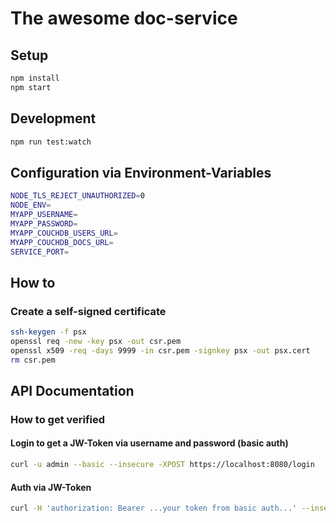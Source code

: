 # The awesome doc-service

## Setup

```bash
npm install
npm start
```

## Development

```bash
npm run test:watch
```

## Configuration via Environment-Variables

```bash
NODE_TLS_REJECT_UNAUTHORIZED=0
NODE_ENV=
MYAPP_USERNAME=
MYAPP_PASSWORD=
MYAPP_COUCHDB_USERS_URL=
MYAPP_COUCHDB_DOCS_URL=
SERVICE_PORT=
```

## How to

### Create a self-signed certificate

```bash
ssh-keygen -f psx
openssl req -new -key psx -out csr.pem
openssl x509 -req -days 9999 -in csr.pem -signkey psx -out psx.cert
rm csr.pem
```

## API Documentation

### How to get verified

#### Login to get a JW-Token via username and password (basic auth)

```bash
curl -u admin --basic --insecure -XPOST https://localhost:8080/login
```

#### Auth via JW-Token

```bash
curl -H 'authorization: Bearer ...your token from basic auth...' --insecure https://localhost:8080/docs
```

